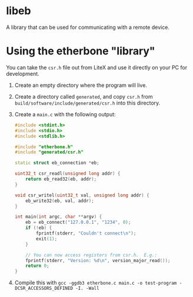 # libeb

A library that can be used for communicating with a remote device.

# Using the etherbone "library"

You can take the `csr.h` file out from LiteX and use it directly
on your PC for development.

1. Create an empty directory where the program will live.
2. Create a directory called `generated`, and copy `csr.h` from `build/software/include/generated/csr.h` into this directory.
3. Create a `main.c` with the following output:

    ```cpp
    #include <stdint.h>
    #include <stdio.h>
    #include <stdlib.h>

    #include "etherbone.h"
    #include "generated/csr.h"

    static struct eb_connection *eb;

    uint32_t csr_readl(unsigned long addr) {
        return eb_read32(eb, addr);
    }

    void csr_writel(uint32_t val, unsigned long addr) {
        eb_write32(eb, val, addr);
    }

    int main(int argc, char **argv) {
        eb = eb_connect("127.0.0.1", "1234", 0);
        if (!eb) {
            fprintf(stderr, "Couldn't connect\n");
            exit(1);
        }

        // You can now access registers from csr.h.  E.g.:
        fprintf(stderr, "Version: %d\n", version_major_read());
        return 0;
    }
    ```

4. Compile this with `gcc -ggdb3 etherbone.c main.c -o test-program -DCSR_ACCESSORS_DEFINED -I. -Wall`

